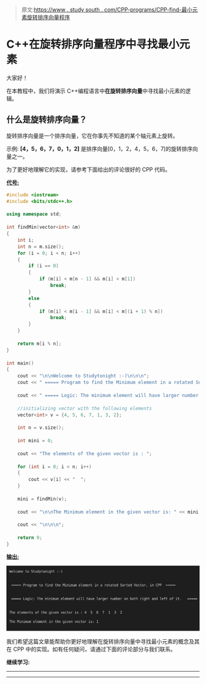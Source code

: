 > 原文:[https://www . study south . com/CPP-programs/CPP-find-最小元素旋转排序向量程序](https://www.studytonight.com/cpp-programs/cpp-find-minimum-element-in-a-rotated-sorted-vector-program)

# C++在旋转排序向量程序中寻找最小元素

大家好！

在本教程中，我们将演示 C++编程语言中**在旋转排序向量**中寻找最小元素的逻辑。

## 什么是旋转排序向量？

旋转排序向量是一个排序向量，它在你事先不知道的某个轴元素上旋转。

示例: **[4，5，6，7，0，1，2]** 是排序向量[0，1，2，4，5，6，7]的旋转排序向量之一。

为了更好地理解它的实现，请参考下面给出的评论很好的 CPP 代码。

<u>**代号:**</u>

```cpp
#include <iostream>
#include <bits/stdc++.h>

using namespace std;

int findMin(vector<int> &m)
{
    int i;
    int n = m.size();
    for (i = 0; i < n; i++)
    {
        if (i == 0)
        {
            if (m[i] < m[n - 1] && m[i] < m[1])
                break;
        }
        else
        {
            if (m[i] < m[i - 1] && m[i] < m[(i + 1) % n])
                break;
        }
    }

    return m[i % n];
}

int main()
{
    cout << "\n\nWelcome to Studytonight :-)\n\n\n";
    cout << " ===== Program to find the Minimum element in a rotated Sorted Vector, in CPP  ===== \n\n\n";

    cout << " ===== Logic: The minimum element will have larger number on both right and left of it.   ===== \n\n\n";

    //initializing vector with the following elements
    vector<int> v = {4, 5, 6, 7, 1, 3, 2};

    int n = v.size();

    int mini = 0;

    cout << "The elements of the given vector is : ";

    for (int i = 0; i < n; i++)
    {
        cout << v[i] << "  ";
    }

    mini = findMin(v);

    cout << "\n\nThe Minimum element in the given vector is: " << mini;

    cout << "\n\n\n";

    return 0;
} 
```

<u>**输出:**</u>

![C++ rotated sorted vector](img/281d5394ba294468e84eb4a6828c75f1.png)

我们希望这篇文章能帮助你更好地理解在旋转排序向量中寻找最小元素的概念及其在 CPP 中的实现。如有任何疑问，请通过下面的评论部分与我们联系。

**继续学习:**

* * *

* * *